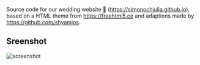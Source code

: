 Source code for our wedding website 👫 (https://simonochjulia.github.io), based on a HTML theme from https://freehtml5.co and adaptions made by https://github.com/shyamjos.

## Sreenshot
![screenshot](https://repository-images.githubusercontent.com/698651028/fbae82e0-b0bd-4295-a840-f049886a861e)
